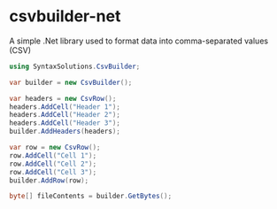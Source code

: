 # csvbuilder-net
A simple .Net library used to format data into comma-separated values (CSV)
```c#
using SyntaxSolutions.CsvBuilder;

var builder = new CsvBuilder();

var headers = new CsvRow();
headers.AddCell("Header 1");
headers.AddCell("Header 2");
headers.AddCell("Header 3");
builder.AddHeaders(headers);

var row = new CsvRow();
row.AddCell("Cell 1");
row.AddCell("Cell 2");
row.AddCell("Cell 3");
builder.AddRow(row);

byte[] fileContents = builder.GetBytes();
```

